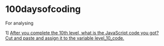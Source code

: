 # 100daysofcoding
For analysing

1] [After you complete the 10th level, what is the JavaScript code you got? 
Cut and paste and assign it to the variable level_10_code.](Day01.md)
